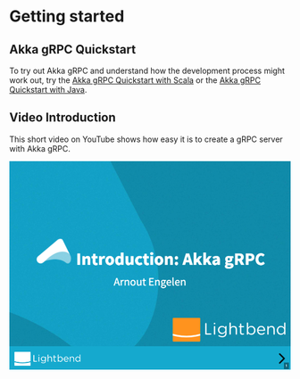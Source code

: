 # Getting started

## Akka gRPC Quickstart

To try out Akka gRPC and understand how the development process might work out, try the [Akka gRPC Quickstart with Scala](https://developer.lightbend.com/guides/akka-grpc-quickstart-scala/) or the [Akka gRPC Quickstart with Java](https://developer.lightbend.com/guides/akka-grpc-quickstart-java/).

## Video Introduction

This short video on YouTube shows how easy it is to create a gRPC server with Akka gRPC.

[![Introduction: Akka gRPC](assets/intro-video.png)](https://www.youtube.com/watch?v=kXN30ttsf-I "Watch video on YouTube")
